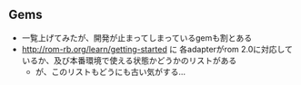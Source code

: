 
## Gems

* 一覧上げてみたが、開発が止まってしまっているgemも割とある
* http://rom-rb.org/learn/getting-started に 各adapterがrom 2.0に対応しているか、及び本番環境で使える状態かどうかのリストがある
  * が、このリストもどうにも古い気がする…
